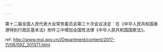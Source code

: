 ```yaml
---

---
```


第十二届全国人民代表大会常务委员会第三十次会议决定：在《中华人民共和国香港特别行政区基本法》附件三中增加全国性法律《中华人民共和国国歌法》。



 ref: <http://www.moj.gov.cn//Department/content/2017-11/06/592_201371.html>